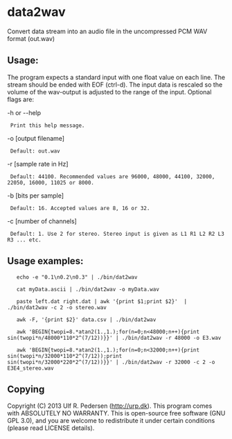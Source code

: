 # data2wav
Convert data stream into an audio file in the uncompressed PCM WAV format (out.wav)

## Usage:

The program expects a standard input with one float value on each line. The stream should be ended with EOF (ctrl-d). The input data is rescaled so the volume of the wav-output is adjusted to the range of the input. Optional flags are:

 -h or --help
 
     Print this help message.

 -o [output filename]
 
     Default: out.wav

 -r [sample rate in Hz]
 
     Default: 44100. Recommended values are 96000, 48000, 44100, 32000, 22050, 16000, 11025 or 8000.

 -b [bits per sample]
 
     Default: 16. Accepted values are 8, 16 or 32.

 -c [number of channels]
 
     Default: 1. Use 2 for stereo. Stereo input is given as L1 R1 L2 R2 L3 R3 ... etc.


## Usage examples: 
```
   echo -e "0.1\n0.2\n0.3" | ./bin/dat2wav

   cat myData.ascii | ./bin/dat2wav -o myData.wav

   paste left.dat right.dat | awk '{print $1;print $2}'  | ./bin/dat2wav -c 2 -o stereo.wav

   awk -F, '{print $2}' data.csv | ./bin/dat2wav

   awk 'BEGIN{twopi=8.*atan2(1.,1.);for(n=0;n<48000;n++){print sin(twopi*n/48000*110*2^(7/12))}}' | ./bin/dat2wav -r 48000 -o E3.wav

   awk 'BEGIN{twopi=8.*atan2(1.,1.);for(n=0;n<32000;n++){print sin(twopi*n/32000*110*2^(7/12));print sin(twopi*n/32000*220*2^(7/12))}}' | ./bin/dat2wav -r 32000 -c 2 -o E3E4_stereo.wav
```

## Copying
Copyright (C) 2013 Ulf R. Pedersen (http://urp.dk). This program comes with ABSOLUTELY NO WARRANTY. 
This is open-source free software (GNU GPL 3.0), and you are welcome to redistribute it under certain conditions (please read LICENSE details).


